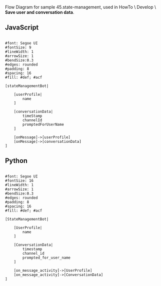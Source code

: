 Flow Diagram for sample 45.state-management, used in HowTo \ Develop \ **Save user and conversation data**.

## JavaScript

```nomnoml

#font: Segoe UI
#fontSize: 9
#lineWidth: 1
#arrowSize: 1
#bendSize:0.3
#edges: rounded
#padding: 8
#spacing: 16
#fill: #def; #acf

[stateManagementBot|

    [userProfile|
        name
    ]
    
    [conversationData|
        timeStamp
        channelId
        promptedForUserName
    ]
    
    [onMessage]->[userProfile]
    [onMessage]->[conversationData]
]

```

## Python

```nomnoml

#font: Segoe UI
#fontSize: 16
#lineWidth: 1
#arrowSize: 1
#bendSize:0.3
#edges: rounded
#padding: 8
#spacing: 16
#fill: #def; #acf

[StateManagementBot|

    [UserProfile|
        name
    ]
    
    [ConversationData|
        timestamp
        channel_id
        prompted_for_user_name
    ]
    
    [on_message_activity]->[UserProfile]
    [on_message_activity]->[ConversationData]
]

```
